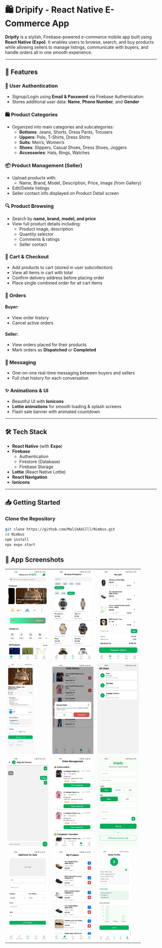 # 🛍️ Dripify - React Native E-Commerce App

**Dripify** is a stylish, Firebase-powered e-commerce mobile app built using **React Native (Expo)**. It enables users to browse, search, and buy products while allowing sellers to manage listings, communicate with buyers, and handle orders all in one smooth experience.

---

## 🚀 Features

### 👤 User Authentication
- Signup/Login using **Email & Password** via Firebase Authentication
- Stores additional user data: **Name**, **Phone Number**, and **Gender**

### 🛍️ Product Categories
- Organized into main categories and subcategories:
  - **Bottoms**: Jeans, Shorts, Dress Pants, Trousers  
  - **Uppers**: Polo, T-Shirts, Dress Shirts  
  - **Suits**: Men’s, Women’s  
  - **Shoes**: Slippers, Casual Shoes, Dress Shoes, Joggers  
  - **Accessories**: Hats, Rings, Watches  

### 📦 Product Management (Seller)
- Upload products with:
  - Name, Brand, Model, Description, Price, Image (from Gallery)
- Edit/Delete listings
- Seller contact info displayed on Product Detail screen

### 🔍 Product Browsing
- Search by **name, brand, model, and price**
- View full product details including:
  - Product image, description
  - Quantity selector
  - Comments & ratings
  - Seller contact

### 🛒 Cart & Checkout
- Add products to cart (stored in user subcollection)
- View all items in cart with total
- Confirm delivery address before placing order
- Place single combined order for all cart items

### 📄 Orders
#### Buyer:
- View order history
- Cancel active orders

#### Seller:
- View orders placed for their products
- Mark orders as **Dispatched** or **Completed**

### 💬 Messaging
- One-on-one real-time messaging between buyers and sellers
- Full chat history for each conversation

### ✨ Animations & UI
- Beautiful UI with **Ionicons**
- **Lottie animations** for smooth loading & splash screens
- Flash sale banner with animated countdown

---

## 🛠️ Tech Stack

- **React Native** (with **Expo**)
- **Firebase**
  - Authentication
  - Firestore (Database)
  - Firebase Storage
- **Lottie** (React Native Lottie)
- **React Navigation**
- **Ionicons**

---

## 📥 Getting Started

### Clone the Repository
```bash
git clone https://github.com/MalikAdilll/Nimbus.git
cd Nimbus
npm install
npx expo start


```

## 📱 App Screenshots

<div align="center">
  <table>
    <tr>
      <td><a href="assets/screenshots/1.jpeg"><img src="assets/screenshots/1.jpeg" height="300"/></a></td>
      <td><a href="assets/screenshots/4.jpeg"><img src="assets/screenshots/4.jpeg" height="300"/></a></td>
      <td><a href="assets/screenshots/3.jpeg"><img src="assets/screenshots/3.jpeg" height="300"/></a></td>
    </tr>
    <tr>
      <td><a href="assets/screenshots/2.jpeg"><img src="assets/screenshots/2.jpeg" height="300"/></a></td>
      <td><a href="assets/screenshots/5.jpeg"><img src="assets/screenshots/5.jpeg" height="300"/></a></td>
      <td><a href="assets/screenshots/6.jpeg"><img src="assets/screenshots/6.jpeg" height="300"/></a></td>
    </tr>
    <tr>
      <td><a href="assets/screenshots/7.jpeg"><img src="assets/screenshots/7.jpeg" height="300"/></a></td>
      <td><a href="assets/screenshots/8.jpeg"><img src="assets/screenshots/8.jpeg" height="300"/></a></td>
      <td><a href="assets/screenshots/9.jpeg"><img src="assets/screenshots/9.jpeg" height="300"/></a></td>
    </tr>
    <tr>
      <td><a href="assets/screenshots/10.jpeg"><img src="assets/screenshots/10.jpeg" height="300"/></a></td>
      <td><a href="assets/screenshots/11.jpeg"><img src="assets/screenshots/11.jpeg" height="300"/></a></td>
      <td><a href="assets/screenshots/12.jpeg"><img src="assets/screenshots/12.jpeg" height="300"/></a></td>
    </tr>
  </table>
</div>


